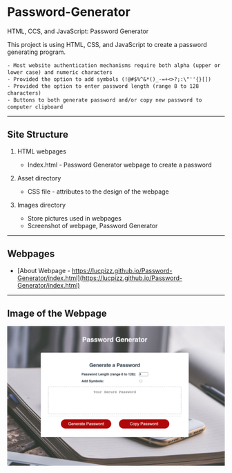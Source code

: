 # Password-Generator

HTML, CCS, and JavaScript: Password Generator

This project is using HTML, CSS, and JavaScript to create a password generating program.

    - Most website authentication mechanisms require both alpha (upper or lower case) and numeric characters
    - Provided the option to add symbols (!@#$%^&*()_-=+<>?;:\"''{}[])
    - Provided the option to enter password length (range 8 to 128 characters)
    - Buttons to both generate password and/or copy new password to computer clipboard

---

## Site Structure

1. HTML webpages
   - Index.html - Password Generator webpage to create a password
2. Asset directory

   - CSS file - attributes to the design of the webpage

3. Images directory
   - Store pictures used in webpages
   - Screenshot of webpage, Password Generator

---

## Webpages

- [About Webpage - https://lucpizz.github.io/Password-Generator/index.html](https://lucpizz.github.io/Password-Generator/index.html)

---

## Image of the Webpage

![Screenshot of Password Generator webpage](/images/GeneratePassword.png)
